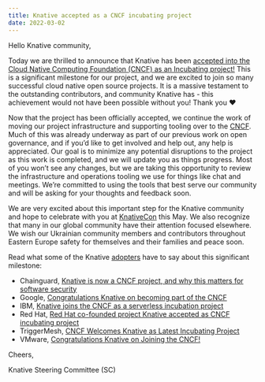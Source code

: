 ```yaml
---
title: Knative accepted as a CNCF incubating project
date: 2022-03-02
---
```


Hello Knative community,

Today we are thrilled to announce that Knative has been [accepted into the Cloud Native Computing Foundation (CNCF) as an Incubating project!](https://www.cncf.io/blog/2022/03/02/knative-accepted-as-a-cncf-incubating-project) This is a significant milestone for our project, and we are excited to join so many successful cloud native open source projects. It is a massive testament to the outstanding contributors, and community Knative has - this achievement would not have been possible without you! Thank you ❤️

Now that the project has been officially accepted, we continue the work of moving our project infrastructure and supporting tooling over to the [CNCF](https://www.cncf.io). Much of this was already underway as part of our previous work on open governance, and if you’d like to get involved and help out, any help is appreciated. Our goal is to minimize any potential disruptions to the project as this work is completed, and we will update you as things progress. Most of you won’t see any changes, but we are taking this opportunity to review the infrastructure and operations tooling we use for things like chat and meetings. We’re committed to using the tools that best serve our community and will be asking for your thoughts and feedback soon.

We are very excited about this important step for the Knative community and hope to celebrate with you at [KnativeCon](https://events.linuxfoundation.org/knativecon-europe) this May. We also recognize that many in our global community have their attention focused elsewhere. We wish our Ukrainian community members and contributors throughout Eastern Europe safety for themselves and their families and peace soon.

Read what some of the Knative [adopters](https://github.com/knative/community/blob/main/ADOPTERS.MD) have to say about this significant milestone:

- Chainguard, [Knative is now a CNCF project, and why this matters for software security](https://blog.chainguard.dev/knative-is-now-a-cncf-project-and-why-this-matters-for-software-security/)
- Google, [Congratulations Knative on becoming part of the CNCF](https://cloud.google.com/blog/products/containers-kubernetes/knative-enters-the-cncf-as-an-incubating-project)
- IBM, [Knative joins the CNCF as a serverless incubation project](https://developer.ibm.com/blogs/knative-joins-the-cncf-as-a-serverless-incubation-project)
- Red Hat, [Red Hat co-founded project Knative accepted as CNCF incubating project](https://www.redhat.com/en/blog/red-hat-co-founded-project-knative-accepted-cncf-incubating-project)
- TriggerMesh, [CNCF Welcomes Knative as Latest Incubating Project](https://www.triggermesh.com/blog/cncf-welcomes-knative-as-latest-incubating-project)
- VMware, [Congratulations Knative on Joining the CNCF!](https://blogs.vmware.com/opensource/2022/03/02/congratulations-knative-on-joining-the-cncf)


Cheers,

Knative Steering Committee (SC)
